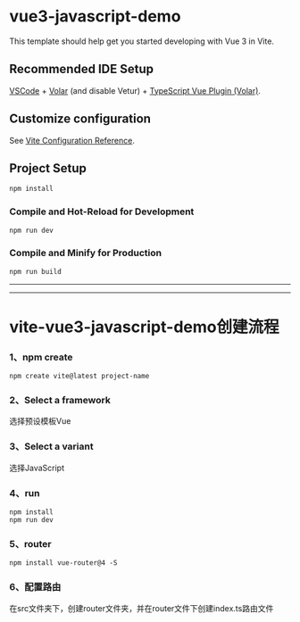 # vue3-javascript-demo

This template should help get you started developing with Vue 3 in Vite.

## Recommended IDE Setup

[VSCode](https://code.visualstudio.com/) + [Volar](https://marketplace.visualstudio.com/items?itemName=Vue.volar) (and disable Vetur) + [TypeScript Vue Plugin (Volar)](https://marketplace.visualstudio.com/items?itemName=Vue.vscode-typescript-vue-plugin).

## Customize configuration

See [Vite Configuration Reference](https://vitejs.dev/config/).

## Project Setup

```sh
npm install
```

### Compile and Hot-Reload for Development

```sh
npm run dev
```

### Compile and Minify for Production

```sh
npm run build
```
--------------------------

---------------------------
# vite-vue3-javascript-demo创建流程   
### 1、npm create
```
npm create vite@latest project-name
```
### 2、Select a framework
选择预设模板Vue
### 3、Select a variant
选择JavaScript
### 4、run
```
npm install
npm run dev
```
### 5、router
```
npm install vue-router@4 -S
```
### 6、配置路由
在src文件夹下，创建router文件夹，并在router文件下创建index.ts路由文件
